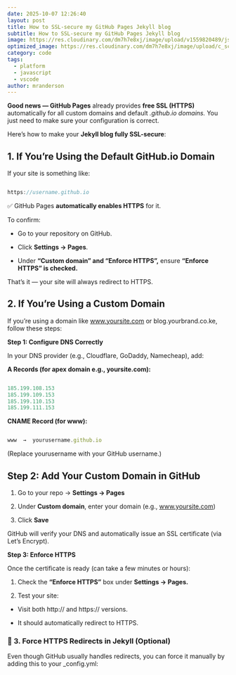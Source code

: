 ```yaml
---
date: 2025-10-07 12:26:40
layout: post
title: How to SSL-secure my GitHub Pages Jekyll blog
subtitle: How to SSL-secure my GitHub Pages Jekyll blog
image: https://res.cloudinary.com/dm7h7e8xj/image/upload/v1559820489/js-code_n83m7a.jpg
optimized_image: https://res.cloudinary.com/dm7h7e8xj/image/upload/c_scale,w_380/v1559820489/js-code_n83m7a.jpg
category: code
tags:
  - platform
  - javascript
  - vscode
author: mranderson
---
```


**Good news — GitHub Pages** already provides **free SSL (HTTPS)** automatically for all custom domains and default *.github.io domains.* You just need to make sure your configuration is correct.

Here’s how to make your **Jekyll blog fully SSL-secure**:

## 1. If You’re Using the Default GitHub.io Domain

If your site is something like:

```js

https://username.github.io

```

✅ GitHub Pages **automatically enables HTTPS** for it.

To confirm:

- Go to your repository on GitHub.

- Click **Settings → Pages**.

- Under **“Custom domain” and “Enforce HTTPS”,** ensure **“Enforce HTTPS” is checked.**

That’s it — your site will always redirect to HTTPS.

## 2. If You’re Using a Custom Domain

If you’re using a domain like www.yoursite.com or blog.yourbrand.co.ke, follow these steps:

**Step 1: Configure DNS Correctly**

In your DNS provider (e.g., Cloudflare, GoDaddy, Namecheap), add:

**A Records (for apex domain e.g., yoursite.com):**

```js

185.199.108.153
185.199.109.153
185.199.110.153
185.199.111.153

```
**CNAME Record (for www):**

```js

www  →  yourusername.github.io

```
(Replace yourusername with your GitHub username.)

## Step 2: Add Your Custom Domain in GitHub

1. Go to your repo → **Settings → Pages**

2. Under **Custom domain**, enter your domain (e.g., www.yoursite.com)

3. Click **Save**

GitHub will verify your DNS and automatically issue an SSL certificate (via Let’s Encrypt).

**Step 3: Enforce HTTPS**

Once the certificate is ready (can take a few minutes or hours):

1. Check the **“Enforce HTTPS”** box under **Settings → Pages.**

2. Test your site:

* Visit both http:// and https:// versions.

* It should automatically redirect to HTTPS.

### 🔐 3. Force HTTPS Redirects in Jekyll (Optional)

Even though GitHub usually handles redirects, you can force it manually by adding this to your _config.yml:












